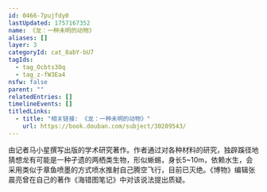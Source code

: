 ```yaml
---
id: 0466-7pujfdy0
lastUpdated: 1757167352
name: 《龙：一种未明的动物》
aliases: []
layer: 3
categoryId: cat_8abY-bU7
tagIds:
  - tag_Ocbts3Oq
  - tag_z-fW3Ea4
nsfw: false
parent: ""
relatedEntries: []
timelineEvents: []
titledLinks:
  - title: "相关链接: 《龙：一种未明的动物》"
    url: https://book.douban.com/subject/30289543/
---
```


由记者马小星撰写出版的学术研究著作。作者通过对各种材料的研究，独辟蹊径地猜想龙有可能是一种孑遗的两栖类生物，形似蜥蜴，身长5~10m，依赖水生，会采用类似于章鱼喷墨的方式喷水推射自己腾空飞行，目前已灭绝。《博物》编辑张晨亮曾在自己的著作《海错图笔记》中对该说法提出质疑。